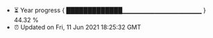 - ⏳ Year progress { █████████████▁▁▁▁▁▁▁▁▁▁▁▁▁▁▁▁▁ } 44.32 %
- ⏰ Updated on Fri, 11 Jun 2021 18:25:32 GMT

